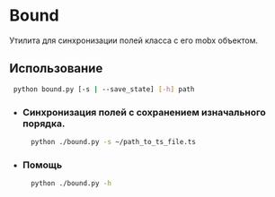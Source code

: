 # Bound

Утилита для синхронизации полей класса с его mobx объектом.

## Использование

```bash
 python bound.py [-s | --save_state] [-h] path
```

+ ### Синхронизация полей с сохранением изначального порядка.
    ```bash
      python ./bound.py -s ~/path_to_ts_file.ts
    ```
+ ### Помощь
    ```bash
      python ./bound.py -h
    ```